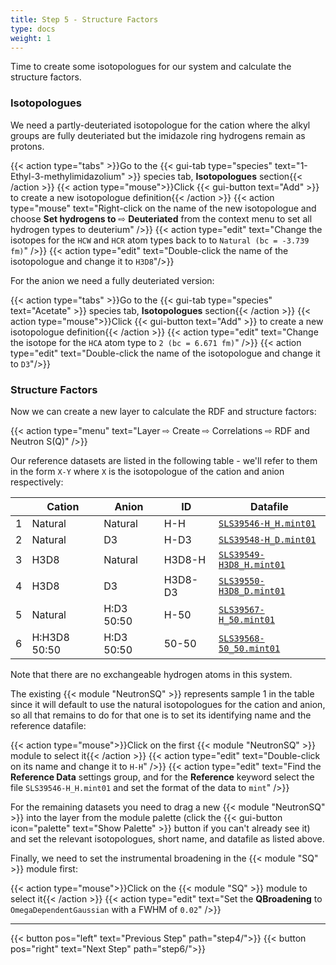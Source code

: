 ```yaml
---
title: Step 5 - Structure Factors
type: docs
weight: 1
---
```


Time to create some isotopologues for our system and calculate the structure factors.

### Isotopologues

We need a partly-deuteriated isotopologue for the cation where the alkyl groups are fully deuteriated but the imidazole ring hydrogens remain as protons.

{{< action type="tabs" >}}Go to the {{< gui-tab type="species" text="1-Ethyl-3-methylimidazolium" >}} species tab, **Isotopologues** section{{< /action >}}
{{< action type="mouse">}}Click {{< gui-button text="Add" >}} to create a new isotopologue definition{{< /action >}}
{{< action type="mouse" text="Right-click on the name of the new isotopologue and choose **Set hydrogens to** &#8680; **Deuteriated** from the context menu to set all hydrogen types to deuterium" />}}
{{< action type="edit" text="Change the isotopes for the `HCW` and `HCR` atom types back to to `Natural (bc = -3.739 fm)`" />}}
{{< action type="edit" text="Double-click the name of the isotopologue and change it to `H3D8`"/>}}

For the anion we need a fully deuteriated version:

{{< action type="tabs" >}}Go to the {{< gui-tab type="species" text="Acetate" >}} species tab, **Isotopologues** section{{< /action >}}
{{< action type="mouse">}}Click {{< gui-button text="Add" >}} to create a new isotopologue definition{{< /action >}}
{{< action type="edit" text="Change the isotope for the `HCA` atom type to `2 (bc = 6.671 fm)`" />}}
{{< action type="edit" text="Double-click the name of the isotopologue and change it to `D3`"/>}}

### Structure Factors

Now we can create a new layer to calculate the RDF and structure factors:

{{< action type="menu" text="Layer &#8680; Create &#8680; Correlations &#8680; RDF and Neutron S(Q)" />}}

Our reference datasets are listed in the following table - we'll refer to them in the form `X-Y` where `X` is the isotopologue of the cation and anion respectively:

| |Cation|Anion|ID|Datafile|
|-|------|-----|-------|---------|
|1|Natural|Natural|H-H|[`SLS39546-H_H.mint01`](https://raw.githubusercontent.com/disorderedmaterials/dissolve/develop/examples/emim-oac/data/SLS39546-H_H.mint01)|
|2|Natural|D3|H-D3|[`SLS39548-H_D.mint01`](https://raw.githubusercontent.com/disorderedmaterials/dissolve/develop/examples/emim-oac/data/SLS39548-H_D.mint01)|
|3|H3D8|Natural|H3D8-H|[`SLS39549-H3D8_H.mint01`](https://raw.githubusercontent.com/disorderedmaterials/dissolve/develop/examples/emim-oac/data/SLS39549-H3D8_H.mint01)|
|4|H3D8|D3|H3D8-D3|[`SLS39550-H3D8_D.mint01`](https://raw.githubusercontent.com/disorderedmaterials/dissolve/develop/examples/emim-oac/data/SLS39550-H3D8_D.mint01)|
|5|Natural|H:D3 50:50|H-50|[`SLS39567-H_50.mint01`](https://raw.githubusercontent.com/disorderedmaterials/dissolve/develop/examples/emim-oac/data/SLS39567-H_50.mint01)|
|6|H:H3D8 50:50|H:D3 50:50|50-50|[`SLS39568-50_50.mint01`](https://raw.githubusercontent.com/disorderedmaterials/dissolve/develop/examples/emim-oac/data/SLS39568-50_50.mint01)|

Note that there are no exchangeable hydrogen atoms in this system.

The existing {{< module "NeutronSQ" >}} represents sample 1 in the table since it will default to use the natural isotopologues for the cation and anion, so all that remains to do for that one is to set its identifying name and the reference datafile:

{{< action type="mouse">}}Click on the first {{< module "NeutronSQ" >}} module to select it{{< /action >}}
{{< action type="edit" text="Double-click on its name and change it to `H-H`" />}}
{{< action type="edit" text="Find the **Reference Data** settings group, and for the **Reference** keyword select the file `SLS39546-H_H.mint01` and set the format of the data to `mint`" />}}

For the remaining datasets you need to drag a new {{< module "NeutronSQ" >}} into the layer from the module palette (click the {{< gui-button icon="palette" text="Show Palette" >}} button if you can't already see it) and set the relevant isotopologues, short name, and datafile as listed above.

Finally, we need to set the instrumental broadening in the {{< module "SQ" >}} module first:

{{< action type="mouse">}}Click on the {{< module "SQ" >}} module to select it{{< /action >}}
{{< action type="edit" text="Set the **QBroadening** to `OmegaDependentGaussian` with a FWHM of `0.02`" />}}

* * *
{{< button pos="left" text="Previous Step" path="step4/">}}
{{< button pos="right" text="Next Step" path="step6/">}}
